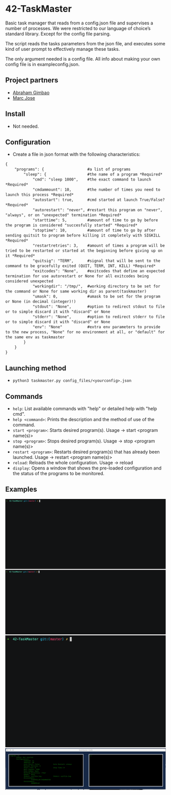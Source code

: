 # 42-TaskMaster

Basic task manager that reads from a config.json file and supervises a number of processes.
We were restricted to our language of choice’s standard library. Except for the config file parsing.

The script reads the tasks parameters from the json file, and executes some kind of user prompt to effectively manage these tasks.

The only argument needed is a config file. All info about making your own config file is in exampleconfig.json.

## Project partners

- [Abraham Gimbao](https://github.com/abguimba)
- [Marc Jose](https://github.com/mjose-portfolio)

## Install

- Not needed.

## Configuration

- Create a file in json format with the following characteristics:


```
{                                   
    "programs": {                   #a list of programs
        "sleep": {                  #the name of a program *Required*
            "cmd": "sleep 1000",    #the exact command to launch *Required*
            "cmdammount": 10,       #the number of times you need to launch this process *Required*
            "autostart": true,      #cmd started at launch True/False? *Required*
            "autorestart": "never", #restart this program on "never", "always", or on "unexpected" termination *Required*
            "starttime": 5,         #amount of time to go by before the program is considered "succesfully started" *Required*
            "stoptime": 10,         #amount of time to go by after sending quitsit to program before killing it completely with SIGKILL *Required*
            "restartretries": 3,    #amount of times a program will be tried to be restarted or started at the beginning before giving up on it *Required*
            "quitsig": "TERM",      #signal that will be sent to the command to be gracefully exited (QUIT, TERM, INT, KILL) *Required*
            "exitcodes": "None",    #exitcodes that define an expected termination for use autorestart or None for all exitcodes being considered unexpected
            "workingdir": "/tmp/",  #working directory to be set for the command or None for same working dir as parent(taskmaster)
            "umask": 0,             #umask to be set for the program or None (in decimal (integer)!)
            "stdout": "None",       #option to redirect stdout to file or to simple discard it with "discard" or None
            "stderr": "None",       #option to redirect stderr to file or to simple discard it with "discard" or None
            "env": "None"           #extra env parameters to provide to the new process, "None" for no environment at all, or "default" for the same env as taskmaster
        }
    }
}
```

## Launching method

- `python3 taskmaster.py config_files/<yourconfig>.json`

## Commands

- `help`: List available commands with "help" or detailed help with "help cmd".
- `help <command>`: Prints the description and the method of use of the command.
- `start <program>`: Starts desired program(s). Usage -> start <program name(s)>
- `stop <program>`: Stops desired program(s). Usage -> stop <program name(s)>
- `restart <program>`: Restarts desired program(s) that has already been launched. Usage -> restart <program name(s)>
- `reload`: Reloads the whole configuration. Usage -> reload
- `display`: Opens a window that shows the pre-loaded configuration and the status of the programs to be monitored.

## Examples

![alt text](README_resources/start_taskmaster.gif)
![alt text](README_resources/start_ls.gif)
![alt text](README_resources/display_command.gif)
![alt text](README_resources/display.gif)
